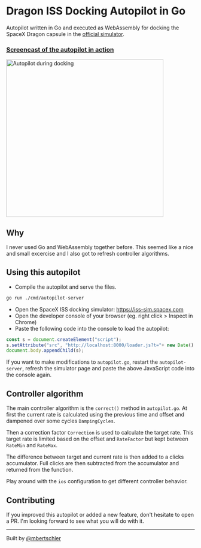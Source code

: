 # Dragon ISS Docking Autopilot in Go

Autopilot written in Go and executed as WebAssembly for docking the SpaceX
Dragon capsule in the [official simulator](https://iss-sim.spacex.com). 

### [Screencast of the autopilot in action](https://youtu.be/jLTr6UwuSd4)

<img alt="Autopilot during docking" src="https://mbertschler.com/github/dragon-iss-docking-autopilot/dragon-iss-autopilot-docking.png" width="420px"/>

## Why

I never used Go and WebAssembly together before. This seemed like a nice and
small excercise and I also got to refresh controller algorithms.

## Using this autopilot

- Compile the autopilot and serve the files.

```bash
go run ./cmd/autopilot-server
```

- Open the SpaceX ISS docking simulator: https://iss-sim.spacex.com
- Open the developer console of your browser (eg. right click > Inspect in Chrome)
- Paste the following code into the console to load the autopilot:

```js
const s = document.createElement("script");
s.setAttribute("src", "http://localhost:8000/loader.js?t="+ new Date().getTime());
document.body.appendChild(s);
```

If you want to make modifications to `autopilot.go`, restart the
`autopilot-server`, refresh the simulator page and paste the above
JavaScript code into the console again.

## Controller algorithm

The main controller algorithm is the `correct()` method in `autopilot.go`.
At first the current rate is calculated using the previous time and offset
and dampened over some cycles `DampingCycles`.

Then a correction factor `Correction` is used to calculate the target rate.
This target rate is limited based on the offset and `RateFactor` but kept
between `RateMin` and `RateMax`.

The difference between target and current rate is then added to a clicks
accumulator. Full clicks are then subtracted from the accumulator and
returned from the function.

Play around with the `ios` configuration to get different controller behavior.

## Contributing

If you improved this autopilot or added a new feature, don't hesitate to open a PR.
I'm looking forward to see what you will do with it.

---

Built by [@mbertschler](https://twitter.com/mbertschler)
